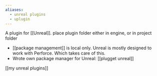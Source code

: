 ```yaml
---
aliases:
  - unreal plugins
  - uplugin
---
```

A plugin for [[Unreal]].
place plugin folder either in engine, or in project folder

- [[package management]] is local only.
  Unreal is mostly designed to work with Perforce. Which takes care of this.
- Wrote own package manager for Unreal: [[plugget unreal]]

[[my unreal plugins]]